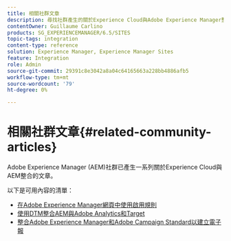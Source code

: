 ```yaml
---
title: 相關社群文章
description: 尋找社群產生的關於Experience Cloud與Adobe Experience Manager整合的文章清單。
contentOwner: Guillaume Carlino
products: SG_EXPERIENCEMANAGER/6.5/SITES
topic-tags: integration
content-type: reference
solution: Experience Manager, Experience Manager Sites
feature: Integration
role: Admin
source-git-commit: 29391c8e3042a8a04c64165663a228bb4886afb5
workflow-type: tm+mt
source-wordcount: '79'
ht-degree: 0%

---
```


# 相關社群文章{#related-community-articles}

Adobe Experience Manager (AEM)社群已產生一系列關於Experience Cloud與AEM整合的文章。

以下是可用內容的清單：

* [在Adobe Experience Manager網頁中使用啟用規則](https://helpx.adobe.com/experience-manager/using/dtm.html)
* [使用DTM整合AEM與Adobe Analytics和Target](https://helpx.adobe.com/experience-manager/using/integrate-digital-marketing-solutions.html)
* [整合Adobe Experience Manager和Adobe Campaign Standard以建立電子報](https://helpx.adobe.com/experience-manager/using/aem_campaign.html)
